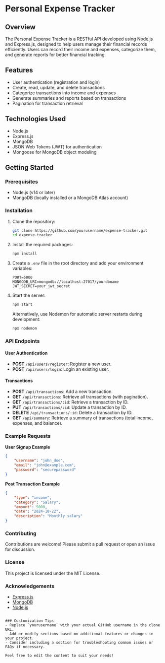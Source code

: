 
# Personal Expense Tracker

## Overview
The Personal Expense Tracker is a RESTful API developed using Node.js and Express.js, designed to help users manage their financial records efficiently. Users can record their income and expenses, categorize them, and generate reports for better financial tracking.

## Features
- User authentication (registration and login)
- Create, read, update, and delete transactions
- Categorize transactions into income and expenses
- Generate summaries and reports based on transactions
- Pagination for transaction retrieval

## Technologies Used
- Node.js
- Express.js
- MongoDB
- JSON Web Tokens (JWT) for authentication
- Mongoose for MongoDB object modeling

## Getting Started

### Prerequisites
- Node.js (v14 or later)
- MongoDB (locally installed or a MongoDB Atlas account)

### Installation

1. Clone the repository:
   ```bash
   git clone https://github.com/yourusername/expense-tracker.git
   cd expense-tracker
   ```

2. Install the required packages:
   ```bash
   npm install
   ```

3. Create a `.env` file in the root directory and add your environment variables:
   ```plaintext
   PORT=5000
   MONGODB_URI=mongodb://localhost:27017/yourdbname
   JWT_SECRET=your_jwt_secret
   ```

4. Start the server:
   ```bash
   npm start
   ```
   Alternatively, use Nodemon for automatic server restarts during development:
   ```bash
   npx nodemon
   ```

### API Endpoints

#### User Authentication
- **POST** `/api/users/register`: Register a new user.
- **POST** `/api/users/login`: Login an existing user.

#### Transactions
- **POST** `/api/transactions`: Add a new transaction.
- **GET** `/api/transactions`: Retrieve all transactions (with pagination).
- **GET** `/api/transactions/:id`: Retrieve a transaction by ID.
- **PUT** `/api/transactions/:id`: Update a transaction by ID.
- **DELETE** `/api/transactions/:id`: Delete a transaction by ID.
- **GET** `/api/summary`: Retrieve a summary of transactions (total income, expenses, and balance).

### Example Requests

**User Signup Example**
```json
{
    "username": "john_doe",
    "email": "john@example.com",
    "password": "securepassword"
}
```

**Post Transaction Example**
```json
{
    "type": "income",
    "category": "Salary",
    "amount": 5000,
    "date": "2024-10-22",
    "description": "Monthly salary"
}
```

### Contributing
Contributions are welcome! Please submit a pull request or open an issue for discussion.

### License
This project is licensed under the MIT License.

### Acknowledgements
- [Express.js](https://expressjs.com/)
- [MongoDB](https://www.mongodb.com/)
- [Node.js](https://nodejs.org/)
```

### Customization Tips
- Replace `yourusername` with your actual GitHub username in the clone URL.
- Add or modify sections based on additional features or changes in your project.
- Consider including a section for troubleshooting common issues or FAQs if necessary.

Feel free to edit the content to suit your needs!
